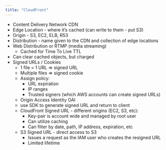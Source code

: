 ```yaml
---
title: "CloudFront"
---
```



- Content Delivery Network CDN
- Edge Location - where it’s cached (can write to them - put S3)
- Origin - S3, EC2, ELB, R53
- Distribution - name given to the CDN and collection of edge locations
- Web Distribution or RTMP (media streaming)
  - Cached for Time To Live TTL
- Can clear cached objects, but charged
- Signed URLs / Cookies
  - 1 file = 1 URL => signed URL
  - Multiple files => signed cookie
  - Assign policy:
    - URL expiration
    - IP ranges
    - Trusted signers (which AWS accounts can create signed URLs)
  - Origin Access Identity OAI
  - use SDK to generate signed URL and return to client
  - CloudFront Signed URL - different origins (EC2, S3, etc):
    - Key-pair is account wide and managed by root user
    - Can utilize caching
    - Can filter by date, path, IP address, expiration, etc
  - S3 Signed URL - direct access to S3
    - Issues a request as the IAM user who creates the resigned URL
    - Limited lifetime
